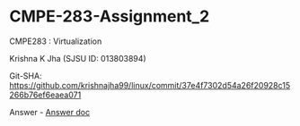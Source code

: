 # CMPE-283-Assignment_2
CMPE283 : Virtualization

Krishna K Jha (SJSU ID: 013803894)

Git-SHA: https://github.com/krishnajha99/linux/commit/37e4f7302d54a26f20928c15266b76ef6eaea071

Answer - <a href="https://drive.google.com/file/d/1kgN-XAXGvLMTjbRTLTM8BGkoVmJb-72R/view?usp=sharing">Answer doc</a>
